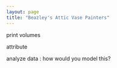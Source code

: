 ```yaml
---
layout: page
title: "Beazley's Attic Vase Painters"
---
```


print volumes

attribute

analyze data :  how would you model this?
